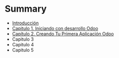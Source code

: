# Summary

* [Introducción](README.md)
* [Capitulo 1. Iniciando con desarrollo Odoo](chapter1.md)
* [Capítulo 2. Creando Tu Primera Aplicación Odoo](capitulo-2.md)
* Capitulo 3
* Capitulo 4
* Capitulo 5

